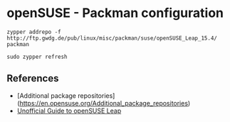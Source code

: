 # openSUSE - Packman configuration

``` 
zypper addrepo -f http://ftp.gwdg.de/pub/linux/misc/packman/suse/openSUSE_Leap_15.4/ packman

sudo zypper refresh

 ```

## References

- [Additional package repositories] (https://en.opensuse.org/Additional_package_repositories)
- [Unofficial Guide to openSUSE Leap](202209241847.md)
